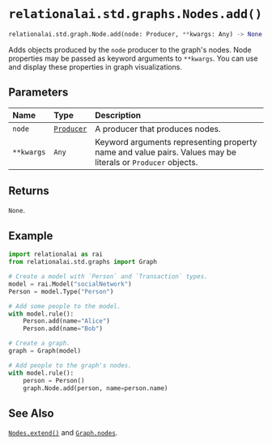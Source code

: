 # `relationalai.std.graphs.Nodes.add()`

```python
relationalai.std.graph.Node.add(node: Producer, **kwargs: Any) -> None
```

Adds objects produced by the `node` producer to the graph's nodes.
Node properties may be passed as keyword arguments to `**kwargs`.
You can use and display these properties in graph visualizations.

## Parameters

| Name | Type | Description |
| :--- | :--- | :------ |
| `node` | [`Producer`](../../../Producer/README.md) | A producer that produces nodes. |
| `**kwargs` | `Any` | Keyword arguments representing property name and value pairs. Values may be literals or `Producer` objects. |

## Returns

`None`.

## Example

```python
import relationalai as rai
from relationalai.std.graphs import Graph

# Create a model with `Person` and `Transaction` types.
model = rai.Model("socialNetwork")
Person = model.Type("Person")

# Add some people to the model.
with model.rule():
    Person.add(name="Alice")
    Person.add(name="Bob")

# Create a graph.
graph = Graph(model)

# Add people to the graph's nodes.
with model.rule():
    person = Person()
    graph.Node.add(person, name=person.name)
```

## See Also

[`Nodes.extend()`](./extend.md) and [`Graph.nodes`](../Graph/nodes.md).
